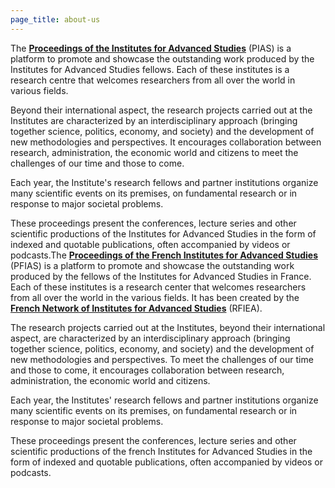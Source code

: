 ```yaml
---
page_title: about-us
---
```

The [**Proceedings of the Institutes for Advanced Studies**](https://PIAS.science "PIAS") (PIAS) is a platform to promote and showcase the outstanding work produced by the Institutes for Advanced Studies fellows. Each of these institutes is a research centre that welcomes researchers from all over the world in various fields. 

Beyond their international aspect, the research projects carried out at the Institutes are characterized by an interdisciplinary approach (bringing together science, politics, economy, and society) and the development of new methodologies and perspectives. It encourages collaboration between research, administration, the economic world and citizens to meet the challenges of our time and those to come.

Each year, the Institute's research fellows and partner institutions organize many scientific events on its premises, on fundamental research or in response to major societal problems.

These proceedings present the conferences, lecture series and other scientific productions of the Institutes for Advanced Studies in the form of indexed and quotable publications, often accompanied by videos or podcasts.The [**Proceedings of the French Institutes for Advanced Studies**](https://France.PIAS.science "PFIAS") (PFIAS) is a platform to promote and showcase the outstanding work produced by the fellows of the Institutes for Advanced Studies in France. Each of these institutes is a research center that welcomes researchers from all over the world in the various fields. It has been created by the [**French Network of Institutes for Advanced Studies**](http://rfiea "RFIEA") (RFIEA). 

The research projects carried out at the Institutes, beyond their international aspect, are characterized by an interdisciplinary approach (bringing together science, politics, economy, and society) and the development of new methodologies and perspectives. To meet the challenges of our time and those to come, it encourages collaboration between research, administration, the economic world and citizens.

Each year, the Institutes' research fellows and partner institutions organize many scientific events on its premises, on fundamental research or in response to major societal problems.

These proceedings present the conferences, lecture series and other scientific productions of the french Institutes for Advanced Studies in the form of indexed and quotable publications, often accompanied by videos or podcasts. 